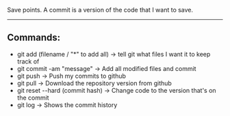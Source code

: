Save points. A commit is a version of the code that I want to save.

<hr>

<h2>Commands:</h2>
<ul>
<li>git add (filename / "*" to add all) -> tell git what files I want it to keep track of</li>
<li>git commit -am "message" -> Add all modified files and commit</li>
<li>git push -> Push my commits to github </li>
<li>git pull -> Download the repository version from github </li>
<li>git reset --hard (commit hash) -> Change code to the version that's on the commit</li>
<li>git log -> Shows the commit history</li>
</ul>

